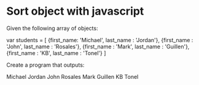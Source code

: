 # Sort object with javascript
Given the following array of objects:

var students = [ 
	{first_name:  'Michael', last_name : 'Jordan'},
	{first_name : 'John', last_name : 'Rosales'},
	{first_name : 'Mark', last_name : 'Guillen'},
	{first_name : 'KB', last_name : 'Tonel'}
]

Create a program that outputs:

Michael Jordan
John Rosales
Mark Guillen
KB Tonel